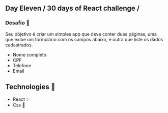 ## Day Eleven / 30 days of React challenge / 

### Desafio :unicorn: 
Seu objetivo é criar um simples app que deve conter duas páginas, uma que exibe um formulário com os campos abaixo, e outra que liste os dados cadastrados.

* Nome completo
* CPF
* Telefone
* Email


## Technologies :mag_right:
* React :sparkles:
* Css :nail_care:

